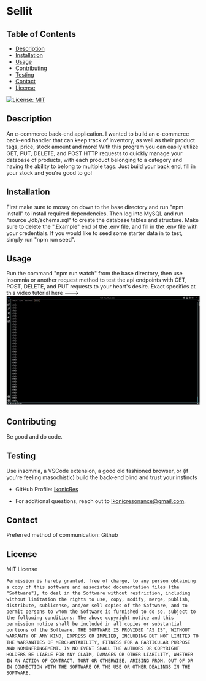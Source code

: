 # Sellit

## Table of Contents
 - [Description](#description)
 - [Installation](#installation)
 - [Usage](#usage)
 - [Contributing](#contributing)
 - [Testing](#testing)
 - [Contact](#contact)
 - [License](#license)


[![License: MIT](https://img.shields.io/badge/License-MIT-yellow.svg)](https://opensource.org/licenses/MIT)

## Description
An e-commerce back-end application. I wanted to build an e-commerce back-end handler that can keep track of inventory, as well as their product tags, price, stock amount and more! With this program you can easily utilize GET, PUT, DELETE, and POST HTTP requests to quickly manage your database of products, with each product belonging to a category and having the ability to belong to multiple tags. Just build your back end, fill in your stock and you're good to go!

## Installation
First make sure to mosey on down to the base directory and run "npm install" to install required dependencies. Then log into MySQL and run "source ./db/schema.sql" to create the database tables and structure. Make sure to delete the ".Example" end of the .env file, and fill in the .env file with your credentials. If you would like to seed some starter data in to test, simply run "npm run seed".

## Usage
Run the command "npm run watch" from the base directory, then use insomnia or another request method to test the api endpoints with GET, POST, DELETE, and PUT requests to your heart's desire. Exact specifics at this video tutorial here --->   
[![SellitPreview](./assets/images/Sellit_Preview_Thumbnail.png)](https://www.dropbox.com/scl/fi/n3ue5s6kqfewjwka2iz1s/SellitPreview.mkv?rlkey=fjgig57msw9nte5l6t6jzoqrz&dl=0 "Sellit Preview")

## Contributing
Be good and do code.

## Testing
Use insomnia, a VSCode extension, a good old fashioned browser, or (if you're feeling masochistic) build the back-end blind and trust your instincts


- GitHub Profile: [IkonicRes](https://github.com/IkonicRes)

- For additional questions, reach out to Ikonicresonance@gmail.com.

## Contact

Preferred method of communication: Github



## License

MIT License

    Permission is hereby granted, free of charge, to any person obtaining a copy of this software and associated documentation files (the "Software"), to deal in the Software without restriction, including without limitation the rights to use, copy, modify, merge, publish, distribute, sublicense, and/or sell copies of the Software, and to permit persons to whom the Software is furnished to do so, subject to the following conditions: The above copyright notice and this permission notice shall be included in all copies or substantial portions of the Software. THE SOFTWARE IS PROVIDED "AS IS", WITHOUT WARRANTY OF ANY KIND, EXPRESS OR IMPLIED, INCLUDING BUT NOT LIMITED TO THE WARRANTIES OF MERCHANTABILITY, FITNESS FOR A PARTICULAR PURPOSE AND NONINFRINGEMENT. IN NO EVENT SHALL THE AUTHORS OR COPYRIGHT HOLDERS BE LIABLE FOR ANY CLAIM, DAMAGES OR OTHER LIABILITY, WHETHER IN AN ACTION OF CONTRACT, TORT OR OTHERWISE, ARISING FROM, OUT OF OR IN CONNECTION WITH THE SOFTWARE OR THE USE OR OTHER DEALINGS IN THE SOFTWARE.


